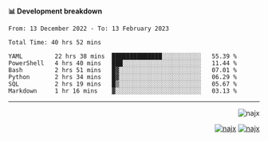 <b>📊 Development breakdown</b>
<!--START_SECTION:waka-->

```text
From: 13 December 2022 - To: 13 February 2023

Total Time: 40 hrs 52 mins

YAML         22 hrs 38 mins  ██████████████░░░░░░░░░░░   55.39 %
PowerShell   4 hrs 40 mins   ███░░░░░░░░░░░░░░░░░░░░░░   11.44 %
Bash         2 hrs 51 mins   █▓░░░░░░░░░░░░░░░░░░░░░░░   07.01 %
Python       2 hrs 34 mins   █▓░░░░░░░░░░░░░░░░░░░░░░░   06.29 %
SQL          2 hrs 19 mins   █▒░░░░░░░░░░░░░░░░░░░░░░░   05.67 %
Markdown     1 hr 16 mins    ▓░░░░░░░░░░░░░░░░░░░░░░░░   03.13 %
```

<!--END_SECTION:waka-->
-----
<p align="right">
  <img src="https://komarev.com/ghpvc/?username=najx&label=GitHub%20Profile%20Views&color=yellow&style=flat" alt="najx" />
</p align="center">
<p align="right">
  <a href="https://www.linkedin.com/in/abdx"><img src="https://img.shields.io/badge/LinkedIn--_.svg?style=social&logo=linkedin" alt="najx"></a>
  <a href="https://stackoverflow.com/users/19588110/najim-abdelmoula"><img src="https://img.shields.io/badge/Stack Overflow--_.svg?style=social&logo=stackoverflow" alt="najx"></a>
</p align="center">
